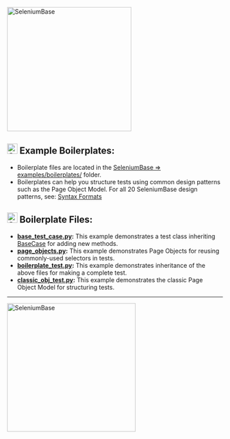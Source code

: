 <img src="https://seleniumbase.io/cdn/img/sb_text_f.png" title="SeleniumBase" align="center" width="290">

<h2><img src="https://seleniumbase.io/img/sb_icon.png" title="SeleniumBase" width="24" /> Example Boilerplates:</h2>

* Boilerplate files are located in the [SeleniumBase => examples/boilerplates/](https://github.com/seleniumbase/SeleniumBase/blob/master/examples/boilerplates) folder.
* Boilerplates can help you structure tests using common design patterns such as the Page Object Model. For all 20 SeleniumBase design patterns, see: [Syntax Formats](https://github.com/seleniumbase/SeleniumBase/blob/master/help_docs/syntax_formats.md)

<h2><img src="https://seleniumbase.io/img/sb_icon.png" title="SeleniumBase" width="24" /> Boilerplate Files:</h2>

* <b>[base_test_case.py](https://github.com/seleniumbase/SeleniumBase/blob/master/examples/boilerplates/base_test_case.py):</b> This example demonstrates a test class inheriting [BaseCase](https://github.com/seleniumbase/SeleniumBase/blob/master/seleniumbase/fixtures/base_case.py) for adding new methods.
* <b>[page_objects.py](https://github.com/seleniumbase/SeleniumBase/blob/master/examples/boilerplates/page_objects.py):</b> This example demonstrates Page Objects for reusing commonly-used selectors in tests.
* <b>[boilerplate_test.py](https://github.com/seleniumbase/SeleniumBase/blob/master/examples/boilerplates/boilerplate_test.py):</b> This example demonstrates inheritance of the above files for making a complete test.
* <b>[classic_obj_test.py](https://github.com/seleniumbase/SeleniumBase/blob/master/examples/boilerplates/classic_obj_test.py):</b> This example demonstrates the classic Page Object Model for structuring tests.

--------

<div><a href="https://github.com/seleniumbase/SeleniumBase"><img src="https://seleniumbase.io/cdn/img/sb_logo_gs.png" alt="SeleniumBase" width="300" /></a></div>
